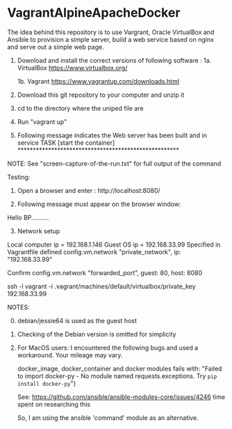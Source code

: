 # VagrantAlpineApacheDocker

The idea behind this repository is to use Vargrant, Oracle VirtualBox and Ansible to
provision a simple server, build a web service based on nginx and serve out a
simple web page.

1. Download and install the correct versions of following software :
   1a. VirtualBox 
       https://www.virtualbox.org/
   
   1b. Vagrant 
       https://www.vagrantup.com/downloads.html

2. Download this git repository to your computer and unzip it

3. cd to the directory where the uniped file are

4. Run "vagrant up"

5. Following message indicates the Web server has been built and in service
TASK [start the container] *****************************************************

NOTE: See "screen-capture-of-the-run.txt" for full output of the command


Testing:

1. Open a browser and enter :
http://localhost:8080/


2. Following message must appear on the browser window:

Hello BP..........


3. Network setup

Local computer ip = 192.168.1.146
Guest OS ip = 192.168.33.99
     Specified in Vagrantfile
     defined config.vm.network "private_network", ip: "192.168.33.99"


Confirm
   config.vm.network "forwarded_port", guest: 80, host: 8080



   ssh -l vagrant  -i .vagrant/machines/default/virtualbox/private_key 192.168.33.99



NOTES:

0. debian/jessie64 is used as the guest host
1. Checking of the Debian version is omitted for simplicity
2. For MacOS users:
   I encountered the following bugs and used a workaround. Your mileage may vary.

   docker_image, docker_container and docker modules fails with:
   "Failed to import docker-py - No module named requests.exceptions. Try `pip install docker-py`"}

   See: https://github.com/ansible/ansible-modules-core/issues/4246
        time spent on researching this

   So, I am using the ansible 'command' module as an alternative.
